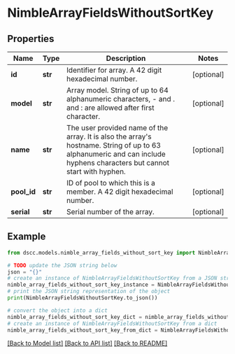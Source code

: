 # NimbleArrayFieldsWithoutSortKey


## Properties

Name | Type | Description | Notes
------------ | ------------- | ------------- | -------------
**id** | **str** | Identifier for array. A 42 digit hexadecimal number. | [optional] 
**model** | **str** | Array model. String of up to 64 alphanumeric characters, - and . and : are allowed after first character. | [optional] 
**name** | **str** | The user provided name of the array. It is also the array&#39;s hostname. String of up to 63 alphanumeric and can include hyphens characters but cannot start with hyphen. | [optional] 
**pool_id** | **str** | ID of pool to which this is a member. A 42 digit hexadecimal number. | [optional] 
**serial** | **str** | Serial number of the array. | [optional] 

## Example

```python
from dscc.models.nimble_array_fields_without_sort_key import NimbleArrayFieldsWithoutSortKey

# TODO update the JSON string below
json = "{}"
# create an instance of NimbleArrayFieldsWithoutSortKey from a JSON string
nimble_array_fields_without_sort_key_instance = NimbleArrayFieldsWithoutSortKey.from_json(json)
# print the JSON string representation of the object
print(NimbleArrayFieldsWithoutSortKey.to_json())

# convert the object into a dict
nimble_array_fields_without_sort_key_dict = nimble_array_fields_without_sort_key_instance.to_dict()
# create an instance of NimbleArrayFieldsWithoutSortKey from a dict
nimble_array_fields_without_sort_key_from_dict = NimbleArrayFieldsWithoutSortKey.from_dict(nimble_array_fields_without_sort_key_dict)
```
[[Back to Model list]](../README.md#documentation-for-models) [[Back to API list]](../README.md#documentation-for-api-endpoints) [[Back to README]](../README.md)


